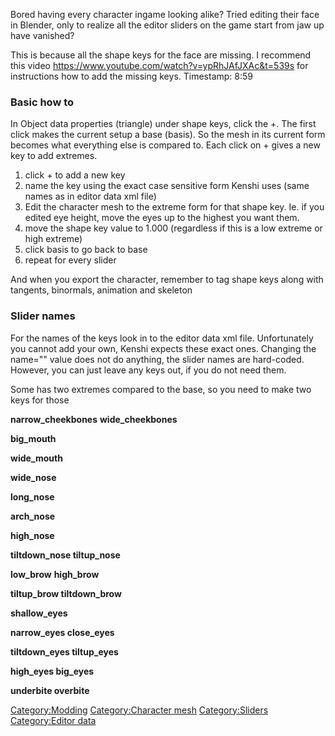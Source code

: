 Bored having every character ingame looking alike? Tried editing their
face in Blender, only to realize all the editor sliders on the game
start from jaw up have vanished?

This is because all the shape keys for the face are missing. I recommend
this video <https://www.youtube.com/watch?v=ypRhJAfJXAc&t=539s> for
instructions how to add the missing keys. Timestamp: 8:59

### Basic how to

In Object data properties (triangle) under shape keys, click the +. The
first click makes the current setup a base (basis). So the mesh in its
current form becomes what everything else is compared to. Each click
on + gives a new key to add extremes.

1.  click + to add a new key
2.  name the key using the exact case sensitive form Kenshi uses (same
    names as in editor data xml file)
3.  Edit the character mesh to the extreme form for that shape key. Ie.
    if you edited eye height, move the eyes up to the highest you want
    them.
4.  move the shape key value to 1.000 (regardless if this is a low
    extreme or high extreme)
5.  click basis to go back to base
6.  repeat for every slider

And when you export the character, remember to tag shape keys along with
tangents, binormals, animation and skeleton



### Slider names

For the names of the keys look in to the editor data xml file.
Unfortunately you cannot add your own, Kenshi expects these exact ones.
Changing the name="" value does not do anything, the slider names are
hard-coded. However, you can just leave any keys out, if you do not need
them.

Some has two extremes compared to the base, so you need to make two keys
for those

**narrow_cheekbones** **wide_cheekbones**

**big_mouth**

**wide_mouth**

**wide_nose**

**long_nose**

**arch_nose**

**high_nose**

**tiltdown_nose tiltup_nose**

**low_brow** **high_brow**

**tiltup_brow tiltdown_brow**

**shallow_eyes**

**narrow_eyes close_eyes**

**tiltdown_eyes tiltup_eyes**

**high_eyes big_eyes**

**underbite overbite**

[Category:Modding](Category:Modding "wikilink") [Category:Character
mesh](Category:Character_mesh "wikilink")
[Category:Sliders](Category:Sliders "wikilink") [Category:Editor
data](Category:Editor_data "wikilink")